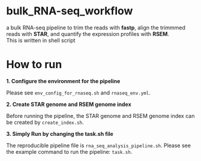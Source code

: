 # bulk_RNA-seq_workflow
a bulk RNA-seq pipeline to trim the reads with __fastp__, align the trimmmed reads with __STAR__, and quantify the expression profiles with __RSEM__.  
This is written in shell script    

# How to run
__1. Configure the environment for the pipeline__
  
Please see `env_config_for_rnaseq.sh` and `rnaseq_env.yml`.  
  
__2. Create STAR genome and RSEM genome index__  
  
Before running the pipeline, the STAR genome and RSEM genome index can be created by `create_index.sh`.

__3. Simply Run by changing the task.sh file__   
  
The reproducible pipeline file is `rna_seq_analysis_pipeline.sh`.
Please see the example command to run the pipeline: `task.sh`.
